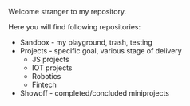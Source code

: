 Welcome stranger to my repository.

Here you will find following repositories:
 - Sandbox - my playground, trash, testing
 - Projects - specific goal, various stage of delivery
   - JS projects
   - IOT projects
   - Robotics
   - Fintech
 - Showoff - completed/concluded miniprojects


<!---
Dawid-Pi is me
--->
